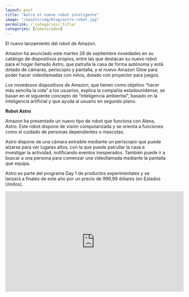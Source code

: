 ```yaml
---
layout: post
title: "Astro el nuevo robot inteligente"
image: "/assets/img/blog/astro-robot.jpg"
permalink: /:categories/:title/
categories: [Comunicados]
---
```


El nuevo lanzamiento del robot de Amazon.


Amazon ha anunciado este martes 28 de septiembre novedades en su catálogo de dispositivos propios, entre las que destacan su nuevo robot para el hogar llamado Astro, que patrulla la casa de forma autónoma y está dotado de cámaras, periscopio y pantalla, y el nuevo Amazon Glow para poder hacer videollamadas con niños, dotado con proyector para juegos.

Los novedosos dispositivos de Amazon, que tienen como objetivo “hacer más sencilla la vida” a los usuarios, explica la compañía estadounidense, se basan en el siguiente concepto de “inteligencia ambiental”, basado en la inteligencia artificial y que ayuda al usuario en segundo plano.

**Robot Astro**

Amazon ha presentado un nuevo tipo de robot que funciona con Alexa, Astro. Este robot dispone de visión computarizada y se orienta a funciones como el cuidado de personas dependientes o mascotas.

Astro dispone de una cámara extraíble mediante un periscopio que puede alzarse para ver lugares altos, con la que puede patrullar la casa e investigar la actividad, notificando eventos inesperados. También puede ir a buscar a una persona para comenzar una videollamada mediante la pantalla que equipa.

Astro es parte del programa Day 1 de productos experimentales y se lanzará a finales de este año por un precio de 999,99 dólares (en Estados Unidos).

<div class="embed-responsive embed-responsive-16by9">

<iframe width="560" height="315" src="https://www.youtube.com/embed/sj1t3msy8dc" title="YouTube video player" frameborder="0" allow="accelerometer; autoplay; clipboard-write; encrypted-media; gyroscope; picture-in-picture" allowfullscreen></iframe>
